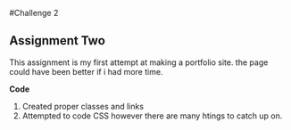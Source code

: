 #Challenge 2

## Assignment Two

This assignment is my first attempt at making a portfolio site. the page could have been better if i had more time.

**Code**
1. Created proper classes and links
2. Attempted to code CSS however there are many htings to catch up on.


